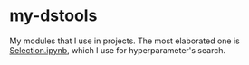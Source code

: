 # my-dstools
My modules that I use in projects. The most elaborated one is [Selection.ipynb](https://github.com/SEBROVATER/my-dstools/blob/main/Selection.ipynb), 
which I use for hyperparameter's search.
